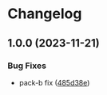 # Changelog

## 1.0.0 (2023-11-21)


### Bug Fixes

* pack-b fix ([485d38e](https://github.com/it-harrison/repoman/commit/485d38e79ea7df076a7e4cf8d092c4d97e690455))
